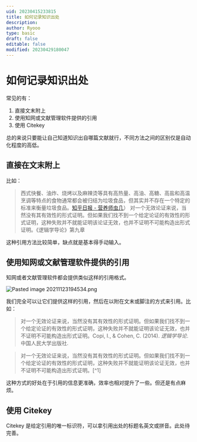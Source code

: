 ```yaml
---
uid: 20230415233815
title: 如何记录知识出处
description: 
author: Ryooo
type: basic
draft: false
editable: false
modified: 20230429180047
---
```


# 如何记录知识出处

常见的有：

1. 直接文末附上
2. 使用知网或文献管理软件提供的引用
3. 使用 Citekey

总的来说只要能让自己知道知识出自哪篇文献就行，不同方法之间的区别仅是自动化程度的高低。

## 直接在文末附上

比如：

> 西式快餐、油炸、烧烤以及麻辣烫等具有高热量、高油、高糖、高盐和高温烹调等特点的食物通常都会被归结为垃圾食品，但其实并不存在一个特定的标准来衡量垃圾食品。[知乎日报 - 营养师虫几](https://daily.zhihu.com/story/9741722)）
> 对一个无效论证来说，当然没有其有效性的形式证明。但如果我们找不到一个给定论证的有效性的形式证明，这种失败并不就能证明该论证无效，也并不证明不可能构造出形式证明。《逻辑学导论》第九章

这种引用方法比较简单，缺点就是基本得手动输入。

## 使用知网或文献管理软件提供的引用

知网或者文献管理软件都会提供类似这样的引用格式。

![Pasted image 20211123194534.png](https://cdn.pkmer.cn/images/0d65d9a657abfeffc0ea0291ae61881e_MD5.png!pkmer)

我们完全可以让它们提供这样的引用，然后在以附在文末或脚注的方式来引用。比如：

> 对一个无效论证来说，当然没有其有效性的形式证明。但如果我们找不到一个给定论证的有效性的形式证明，这种失败并不就能证明该论证无效，也并不证明不可能构造出形式证明。Copi, I., & Cohen, C. (2014). _逻辑学导论_. 中国人民大学出版社.

> 对一个无效论证来说，当然没有其有效性的形式证明。但如果我们找不到一个给定论证的有效性的形式证明，这种失败并不就能证明该论证无效，也并不证明不可能构造出形式证明。[^1]

这种方式的好处在于引用的信息更准确，效率也相对提升了一些。但还是有点麻烦。

## 使用 Citekey

Citekey 是给定引用的唯一标识符，可以拿引用出处的标题名英文或拼音。此处待完善。
